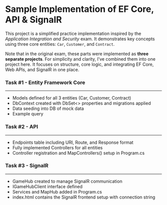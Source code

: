 # Sample Implementation of EF Core, API & SignalR
This project is a simplified practice implementation inspired by the *Application Integration and Security* exam. It demonstrates key concepts using three core entities: `Car`, `Customer`, and `Contract`.

Note that in the original exam, these parts were implemented as **three separate projects**. For simplicity and clarity, I’ve combined them into one project here. 
It focuses on structure, core logic, and integrating EF Core, Web APIs, and SignalR in one place. 


### Task #1 - Entity Framework Core
---
- Models defined for all 3 entities (Car, Customer, Contract)
- DbContext created with DbSet<> properties and migrations applied
- Data seeding into DB of mock data
- Example query
  

### Task #2 - API
---
- Endpoints table including URI, Route, and Response format
- Fully implemented Controllers for all entities
- Controller registration and MapControllers() setup in Program.cs



### Task #3 - SignalR
---
- GameHub created to manage SignalR communication
- IGameHubClient interface defined
- Services and MapHub added in Program.cs
- index.html contains the SignalR frontend setup with connection string
